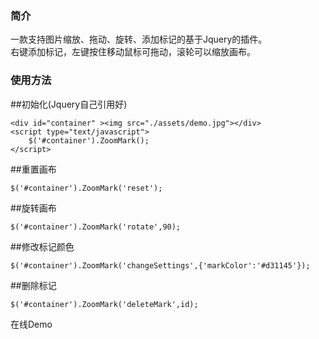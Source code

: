<h3>简介</h3>
一款支持图片缩放、拖动、旋转、添加标记的基于Jquery的插件。<br>
右键添加标记，左键按住移动鼠标可拖动，滚轮可以缩放画布。

<h3>使用方法</h3>
##初始化(Jquery自己引用好)

```
<div id="container" ><img src="./assets/demo.jpg"></div>
<script type="text/javascript">
	$('#container').ZoomMark();
</script>
```


##重置画布
```
$('#container').ZoomMark('reset');
```

##旋转画布
```
$('#container').ZoomMark('rotate',90);
```

##修改标记颜色
```
$('#container').ZoomMark('changeSettings',{'markColor':'#d31145'});
```

##删除标记
```
$('#container').ZoomMark('deleteMark',id);
```

在线Demo
